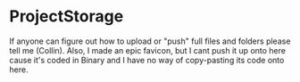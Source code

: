 ProjectStorage
==============

If anyone can figure out how to upload or "push" full files and folders please tell me (Collin). Also, I made an epic favicon, but I cant push it up onto here cause it's coded in Binary and I have no way of copy-pasting its code onto here.
